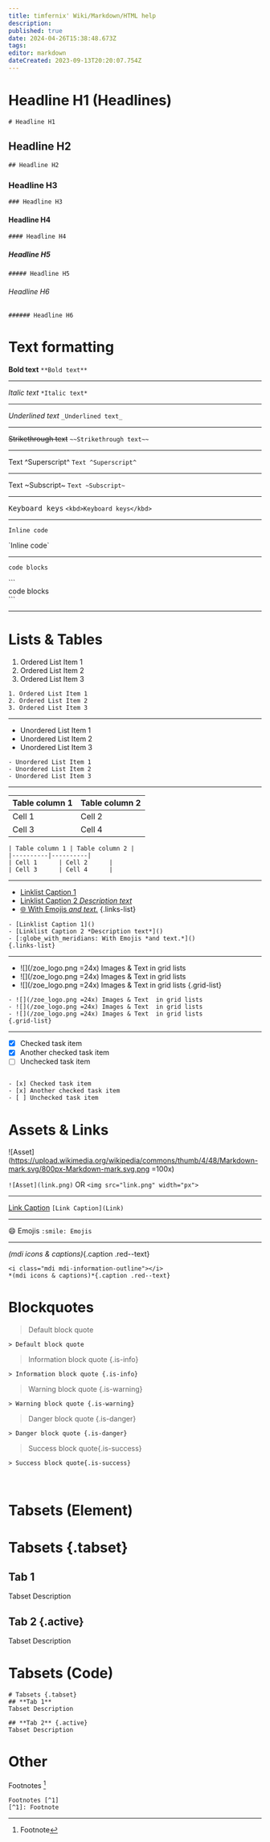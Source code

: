 ```yaml
---
title: timfernix' Wiki/Markdown/HTML help
description: 
published: true
date: 2024-04-26T15:38:48.673Z
tags: 
editor: markdown
dateCreated: 2023-09-13T20:20:07.754Z
---
```


# Headline H1 (Headlines)
`# Headline H1`
## Headline H2
`## Headline H2`
### Headline H3
`### Headline H3`
#### Headline H4
`#### Headline H4`
##### Headline H5
`##### Headline H5`
###### Headline H6
`###### Headline H6`

# Text formatting
**Bold text**
`**Bold text**`

---
*Italic text*
`*Italic text*`

---
_Underlined text_
`_Underlined text_`

---
~~Strikethrough text~~
`~~Strikethrough text~~`

---
Text ^Superscript^
`Text ^Superscript^`

---
Text ~Subscript~
`Text ~Subscript~`

---
<kbd>Keyboard keys</kbd>
`<kbd>Keyboard keys</kbd>`

---
`Inline code` 
<p> `Inline code` </p>

---

```
code blocks
```

<p>```<br>
code blocks<br>
``` </p>

---

# Lists & Tables
1. Ordered List Item 1
2. Ordered List Item 2
3. Ordered List Item 3
```
1. Ordered List Item 1
2. Ordered List Item 2
3. Ordered List Item 3
```

---
- Unordered List Item 1
- Unordered List Item 2
- Unordered List Item 3
```
- Unordered List Item 1
- Unordered List Item 2
- Unordered List Item 3
```
---
| Table column 1 | Table column 2 |
|----------|----------|
| Cell 1      | Cell 2      |
| Cell 3      | Cell 4      |

```
| Table column 1 | Table column 2 |
|----------|----------|
| Cell 1      | Cell 2      |
| Cell 3      | Cell 4      |
```
---

- [Linklist Caption 1]()
- [Linklist Caption 2 *Description text*]()
- [:globe_with_meridians: With Emojis *and text.*]() 
{.links-list}
```
- [Linklist Caption 1]()
- [Linklist Caption 2 *Description text*]()
- [:globe_with_meridians: With Emojis *and text.*]() 
{.links-list}
```
---
- ![](/zoe_logo.png =24x) Images & Text  in grid lists
- ![](/zoe_logo.png =24x) Images & Text  in grid lists
- ![](/zoe_logo.png =24x) Images & Text  in grid lists
{.grid-list}

```
- ![](/zoe_logo.png =24x) Images & Text  in grid lists
- ![](/zoe_logo.png =24x) Images & Text  in grid lists
- ![](/zoe_logo.png =24x) Images & Text  in grid lists
{.grid-list}
```
---
- [x] Checked task item
- [x] Another checked task item
- [ ] Unchecked task item
```

- [x] Checked task item
- [x] Another checked task item
- [ ] Unchecked task item
```

# Assets & Links

![Asset](https://upload.wikimedia.org/wikipedia/commons/thumb/4/48/Markdown-mark.svg/800px-Markdown-mark.svg.png =100x)

`![Asset](link.png)` OR `<img src="link.png" width="px">`

---
[Link Caption](Link)
`[Link Caption](Link)`

---

:smile: Emojis
`:smile: Emojis`

---

<i class="mdi mdi-information-outline"></i> *(mdi icons & captions)*{.caption .red--text}
```
<i class="mdi mdi-information-outline"></i> 
*(mdi icons & captions)*{.caption .red--text}
```

# Blockquotes

> Default block quote

`> Default block quote`

> Information block quote {.is-info}

`> Information block quote {.is-info}`

> Warning block quote {.is-warning}

`> Warning block quote {.is-warning}`

> Danger block quote {.is-danger}

`> Danger block quote {.is-danger}`

> Success block quote{.is-success}

`> Success block quote{.is-success}`

<br>

# Tabsets (Element)

# Tabsets {.tabset}
## **Tab 1**
Tabset Description

## **Tab 2** {.active}
Tabset Description
  
# Tabsets (Code)
```
# Tabsets {.tabset}
## **Tab 1**
Tabset Description

## **Tab 2** {.active}
Tabset Description
```

# Other
Footnotes [^1]
[^1]: Footnote 
```
Footnotes [^1]
[^1]: Footnote 
```
